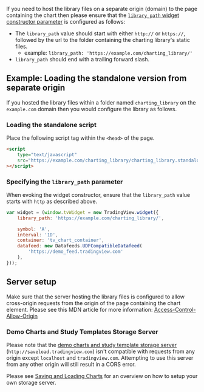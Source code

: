 If you need to host the library files on a separate origin (domain) to the page
containing the chart then please ensure that the
[`library_path` widget constructor parameter](Widget-Constructor#library_path)
is configured as follows:

- The `library_path` value should start with either `http://` or `https://`,
  followed by the url to the folder containing the charting library's static
  files.
  - example: `library_path: 'https://example.com/charting_library/'`
- `library_path` should end with a trailing forward slash.

## Example: Loading the standalone version from separate origin

If you hosted the library files within a folder named `charting_library` on the
`example.com` domain then you would configure the library as follows.

### Loading the standalone script

Place the following script tag within the `<head>` of the page.

```html
<script
    type="text/javascript"
    src="https://example.com/charting_library/charting_library.standalone.js"
></script>
```

### Specifying the `library_path` parameter

When evoking the widget constructor, ensure that the `library_path` value starts
with `http` as described above.

```js
var widget = (window.tvWidget = new TradingView.widget({
    library_path: 'https://example.com/charting_library/',

    symbol: 'A',
    interval: '1D',
    container: 'tv_chart_container',
    datafeed: new Datafeeds.UDFCompatibleDatafeed(
        'https://demo_feed.tradingview.com'
    ),
}));
```

## Server setup

Make sure that the server hosting the library files is configured to allow
cross-origin requests from the origin of the page containing the chart element.
Please see this MDN article for more information:
[Access-Control-Allow-Origin](https://developer.mozilla.org/en-US/docs/Web/HTTP/Headers/Access-Control-Allow-Origin)

### Demo Charts and Study Templates Storage Server

Please note that the
[demo charts and study template storage server](Saving-and-Loading-Charts#using-demo-charts-and-study-templates-storage)
(`http://saveload.tradingview.com`) isn't compatible with requests from any
origin except `localhost` and `tradingview.com`. Attempting to use this server
from any other origin will still result in a CORS error.

Please see [Saving and Loading Charts](Saving-and-Loading-Charts) for an
overview on how to setup your own storage server.
